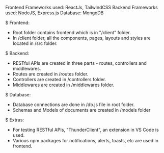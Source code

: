 Frontend Frameworks used: ReactJs, TailwindCSS
Backend Frameworks used: NodeJS, Express.js
Database: MongoDB

$ Frontend:
- Root folder contains frontend which is in "/client" folder.
- In /client folder, all the components, pages, layouts and styles are located in /src folder.

$ Backend:
- RESTful APIs are created in three parts - routes, controllers and middlewares.
- Routes are created in /routes folder.
- Controllers are created in /controllers folder.
- Middlewares are created in /middlewares folder.

$ Database:
- Database connections are done in /db.js file in root folder.
- Schemas and Models of documents are created in /models folder

$ Extras:
- For testing RESTful APIs, "ThunderClient", an extension in VS Code is used.
- Various npm packages for notifications, alerts, toasts, etc are used  in frontend.